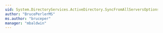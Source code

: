 ```yaml
---
uid: System.DirectoryServices.ActiveDirectory.SyncFromAllServersOptions
author: "BrucePerlerMS"
ms.author: "bruceper"
manager: "mbaldwin"
---
```

